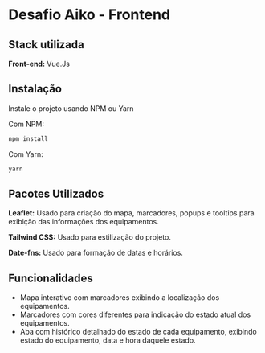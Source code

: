 
# Desafio Aiko - Frontend



## Stack utilizada

**Front-end:** Vue.Js



## Instalação

Instale o projeto usando NPM ou Yarn

Com NPM:
```bash
npm install
```

Com Yarn:
```bash
yarn
```




## Pacotes Utilizados

**Leaflet:** Usado para criação do mapa, marcadores, popups e tooltips para exibição das informações dos equipamentos.

**Tailwind CSS:** Usado para estilização do projeto.

**Date-fns:** Usado para formação de datas e horários.
## Funcionalidades

- Mapa interativo com marcadores exibindo a localização dos equipamentos.
- Marcadores com cores diferentes para indicação do estado atual dos equipamentos.
- Aba com histórico detalhado do estado de cada equipamento, exibindo estado do equipamento, data e hora daquele estado.

